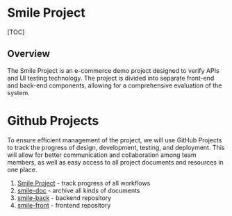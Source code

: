 # Smile Project

[TOC]

## Overview

The Smile Project is an e-commerce demo project designed to verify APIs and UI testing technology. The project is divided into separate front-end and back-end components, allowing for a comprehensive evaluation of the system.

# Github Projects

To ensure efficient management of the project, we will use GitHub Projects to track the progress of design, development, testing, and deployment. This will allow for better communication and collaboration among team members, as well as easy access to all project documents and resources in one place.

1. [Smile Project](https://github.com/users/siyingcheng/projects/2) - track progress of all workflows
2. [smile-doc](https://github.com/siyingcheng/smile-doc) - archive all kinds of documents
3. [smile-back](https://github.com/siyingcheng/smile-back) - backend repository
4. [smile-front](https://github.com/siyingcheng/smile-front) - frontend repository
